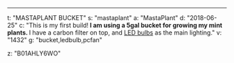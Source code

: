---
t: "MASTAPLANT BUCKET"
s: "mastaplant"
a: "MastaPlant"
d: "2018-06-25"
c: "This is my first build!<strong> I am using a 5gal bucket for growing my mint plants. </strong>I have a carbon filter on top, and <a href='https://amzn.to/3lyKIRa'>LED bulbs</a> as the main lighting."
v: "1432"
g: "bucket,ledbulb,pcfan"

z: "B01AHLY6WO"
